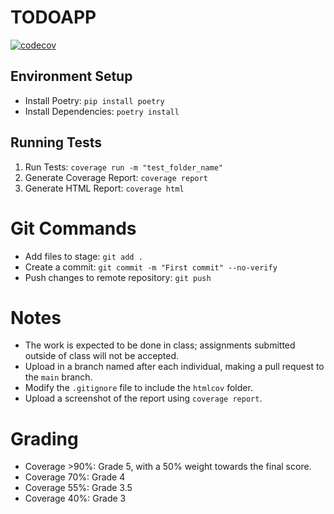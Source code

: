 # TODOAPP

[![codecov](https://codecov.io/gh/jval7/TODOAPP/branch/main/graph/badge.svg?token=J2LWBQWZ2M)](https://codecov.io/gh/jval7/TODOAPP)

## Environment Setup
- Install Poetry: `pip install poetry`
- Install Dependencies: `poetry install`

## Running Tests
1. Run Tests: `coverage run -m "test_folder_name"`
2. Generate Coverage Report: `coverage report`
3. Generate HTML Report: `coverage html`

# Git Commands
- Add files to stage: `git add .`
- Create a commit: `git commit -m "First commit" --no-verify`
- Push changes to remote repository: `git push`

# Notes
- The work is expected to be done in class; assignments submitted outside of class will not be accepted.
- Upload in a branch named after each individual, making a pull request to the `main` branch.
- Modify the `.gitignore` file to include the `htmlcov` folder.
- Upload a screenshot of the report using `coverage report`.

# Grading
- Coverage >90%: Grade 5, with a 50% weight towards the final score.
- Coverage 70%: Grade 4
- Coverage 55%: Grade 3.5
- Coverage 40%: Grade 3
